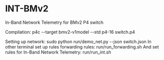 # INT-BMv2
In-Band Network Telemetry for BMv2 P4 switch

Compilation:
p4c --target bmv2-v1model --std p4-16 switch.p4

Setting up network:
sudo python run/demo_net.py --json switch.json
In other terminal set up rules forwarding rules:
run/run_forwarding.sh
And set rules for In-Band Network Telemetry:
run/run_int.sh
